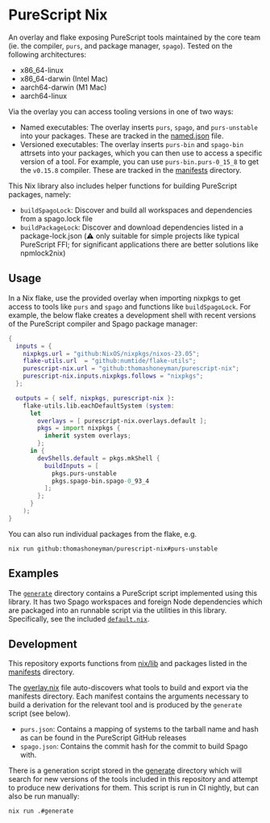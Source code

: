 # PureScript Nix

An overlay and flake exposing PureScript tools maintained by the core team (ie. the compiler, `purs`, and package manager, `spago`). Tested on the following architectures:

- x86_64-linux
- x86_64-darwin (Intel Mac)
- aarch64-darwin (M1 Mac)
- aarch64-linux

Via the overlay you can access tooling versions in one of two ways:

- Named executables: The overlay inserts `purs`, `spago`, and `purs-unstable` into your packages. These are tracked in the [named.json](./manifests/named.json) file.
- Versioned executables: The overlay inserts `purs-bin` and `spago-bin` attrsets into your packages, which you can then use to access a specific version of a tool. For example, you can use `purs-bin.purs-0_15_8` to get the `v0.15.8` compiler. These are tracked in the [manifests](./manifests/) directory.

This Nix library also includes helper functions for building PureScript packages, namely:

- `buildSpagoLock`: Discover and build all workspaces and dependencies from a spago.lock file
- `buildPackageLock`: Discover and download dependencies listed in a package-lock.json (:warning: only suitable for simple projects like typical PureScript FFI; for significant applications there are better solutions like npmlock2nix)

## Usage

In a Nix flake, use the provided overlay when importing nixpkgs to get access to tools like `purs` and `spago` and functions like `buildSpagoLock`. For example, the below flake creates a development shell with recent versions of the PureScript compiler and Spago package manager:

```nix
{
  inputs = {
    nixpkgs.url = "github:NixOS/nixpkgs/nixos-23.05";
    flake-utils.url  = "github:numtide/flake-utils";
    purescript-nix.url = "github:thomashoneyman/purescript-nix";
    purescript-nix.inputs.nixpkgs.follows = "nixpkgs";
  };

  outputs = { self, nixpkgs, purescript-nix }:
    flake-utils.lib.eachDefaultSystem (system:
      let
        overlays = [ purescript-nix.overlays.default ];
        pkgs = import nixpkgs {
          inherit system overlays;
        };
      in {
        devShells.default = pkgs.mkShell {
          buildInputs = [
            pkgs.purs-unstable
            pkgs.spago-bin.spago-0_93_4
          ];
        };
      }
    );
}
```

You can also run individual packages from the flake, e.g.

```console
nix run github:thomashoneyman/purescript-nix#purs-unstable
```

## Examples

The [`generate`](./generate/) directory contains a PureScript script implemented using this library. It has two Spago workspaces and foreign Node dependencies which are packaged into an runnable script via the utilities in this library. Specifically, see the included [`default.nix`](./generate/default.nix).

## Development

This repository exports functions from [nix/lib](./nix/lib/) and packages listed in the [manifests](./manifests/) directory.

The [overlay.nix](./overlay.nix) file auto-discovers what tools to build and export via the manifests directory. Each manifest contains the arguments necessary to build a derivation for the relevant tool and is produced by the `generate` script (see below).

- `purs.json`: Contains a mapping of systems to the tarball name and hash as can be found in the PureScript GitHub releases
- `spago.json`: Contains the commit hash for the commit to build Spago with.

There is a generation script stored in the [generate](./generate/) directory which will search for new versions of the tools included in this repository and attempt to produce new derivations for them. This script is run in CI nightly, but can also be run manually:

```console
nix run .#generate
```
